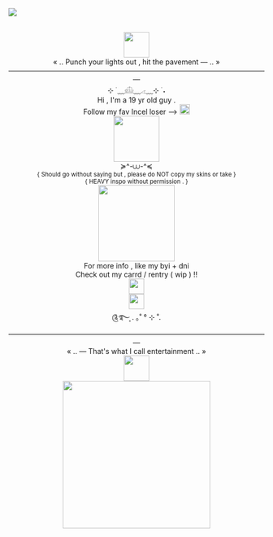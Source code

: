  ![](https://komarev.com/ghpvc/?username=KittenChanCorruptionArc&color=7E1A1A&style=plastic&label=_૮₍_𝁽ܫ𝁽_₎ა_++++&abbreviated=trueb5415c)
<div align="center"> <br />
 <img src="https://file.garden/Zlo7whFY2AfQROME/Tumblr_l_54383047457010.jpg" "width="50" height="50"> <br />
  « .. Punch your lights out , hit the pavement — .. » <br /> 
 ————————————————————————————————————— <br />
 ⊹ ࣪ ﹏𓊝﹏𓂁﹏⊹ ࣪ ˖ <br />
 Hi , I'm a 19 yr old guy . <br />
 Follow my fav Incel loser --> <a href="https://github.com/WheresTheExit"><img src="https://file.garden/ZorENG263zPWFUDG/8854cefcff8d8198c260b34e9c8ff1d0b22b758d.gifv" "width="20" height=20" > </a> <br />
  <img src="https://file.garden/Zlo7whFY2AfQROME/Tumblr_l_14894752696886.jpg" "width="90" height="90"> <br />
 ≽^-⩊-^≼ <br />
 <sub/> { Should go without saying but , please do NOT copy my skins or take } </sub> <br />
 <sub/> { HEAVY inspo without permission . } </sub> <br />
<img src="https://file.garden/Zlo7whFY2AfQROME/Tumblr_l_243604178378750.jpg" "width="150" height="150"> <br />
 For more info , like my byi + dni  <br />
  Check out my carrd / rentry ( wip ) !! <br />
 <a href="https://kittenchancorruption4rc.carrd.co/"><img src="https://file.garden/Zlo7whFY2AfQROME/Tumblr_l_55971076457335.gif" "width="30" height=30" > </a> <br />
 <a href="https://rentry.co/KittenChanCorruptionArcc"><img src="https://file.garden/Zlo7whFY2AfQROME/Tumblr_l_82995368749715.gif" "width="30" height=30" > </a> <br />
 ༊࿐ ͎. ｡˚ ° ⊹ ˚. <br />
  ————————————————————————————————————— <br />
  « .. — That's what I call entertainment .. » <br />
 <img src="https://file.garden/Zlo7whFY2AfQROME/Tumblr_l_54386552472472.jpg" "width="50" height="50"> <br />
  <img src="https://file.garden/Zlo7whFY2AfQROME/bb-removebg-preview.png" "width="290" height="290"> <br />
</div>
